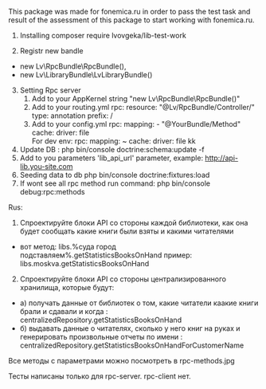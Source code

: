 This package was made for fonemica.ru in order to pass the test task and result of the assessment of this package to start working with fonemica.ru.

1) Installing composer require lvovgeka/lib-test-work

2) Registr new bandle 
  - new Lv\RpcBundle\RpcBundle(),
  - new Lv\LibraryBundle\LvLibraryBundle()

3) Setting Rpc server
    1) Add to your AppKernel string "new Lv\RpcBundle\RpcBundle()"
    2) Add to your routing.yml 
        rpc:
            resource: "@Lv/RpcBundle/Controller/"
            type:     annotation
            prefix:   /
    3) Add to your config.yml
        rpc: 
            mapping:
                - "@YourBundle/Method" 
            cache:
                driver: file    
        For dev env: 
        rpc: 
            mapping: ~
            cache:
                 driver: file
                 kk                 
4) Update DB :  php bin/console doctrine:schema:update -f
6) Add to you parameters 'lib_api_url' parameter, example: http://api-lib.you-site.com
5) Seeding data to db php bin/console doctrine:fixtures:load
6) If wont see all rpc method run command:  php bin/console debug:rpc:methods

Rus:
1) Спроектируйте блоки API со стороны каждой библиотеки, как она будет сообщать какие книги были взяты и какими читателями
  - вот метод: 
     libs.%суда город подставляем%.getStatisticsBooksOnHand пример:  libs.moskva.getStatisticsBooksOnHand 
2) Спроектируйте блоки API со стороны централизированного хранилища, которые будут:
  -  а) получать данные от библиотек о том, какие читатели каакие книги брали и сдавали и когда : centralizedRepository.getStatisticsBooksOnHand 
  -  б) выдавать данные о читателях, сколько у него книг на руках и генерировать произвольные отчеты по имени : centralizedRepository.getStatisticsBooksOnHandForCustomerName

Все методы с параметрами можно посмотреть в rpc-methods.jpg
  
Тесты написаны только для rpc-server. rpc-client нет.

